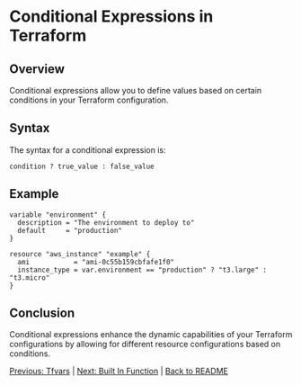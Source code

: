 # Conditional Expressions in Terraform

## Overview

Conditional expressions allow you to define values based on certain conditions in your Terraform configuration.

## Syntax

The syntax for a conditional expression is:

```hcl
condition ? true_value : false_value
```

## Example

```hcl
variable "environment" {
  description = "The environment to deploy to"
  default     = "production"
}

resource "aws_instance" "example" {
  ami           = "ami-0c55b159cbfafe1f0"
  instance_type = var.environment == "production" ? "t3.large" : "t3.micro"
}
```

## Conclusion

Conditional expressions enhance the dynamic capabilities of your Terraform configurations by allowing for different resource configurations based on conditions.



[Previous: Tfvars](07-tfvars.md) | [Next: Built In Function](09-builtin-functions.md) | [Back to README](README.md)

